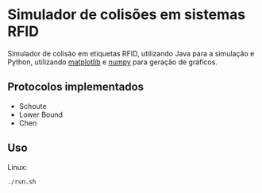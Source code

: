 Simulador de colisões em sistemas RFID
======

Simulador de colisão em etiquetas RFID, utilizando Java para a simulação e Python, utilizando [matplotlib](http://matplotlib.org/) e [numpy](http://www.numpy.org/) para geração de gráficos.

Protocolos implementados
------
* Schoute
* Lower Bound
* Chen

Uso
------
Linux:

```
./run.sh
```


